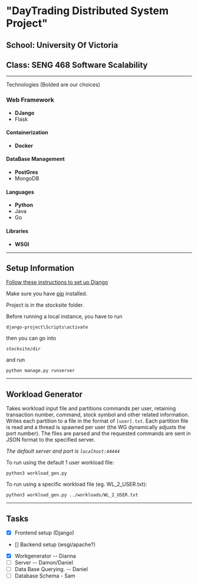 # "DayTrading Distributed System Project" 

## School: University Of Victoria  
## Class: SENG 468 Software Scalability 

___

Technologies (Bolded are our choices)
### Web Framework
 * **DJango**
 * Flask

#### Containerization  
 * **Docker**

#### DataBase Management 
 * **PostGres**
 * MongoDB
#### Languages
 * **Python**
 * Java
 * Go

#### Libraries
 * **WSGI**

___

## Setup Information
 [Follow these instructions to set up Django](https://docs.djangoproject.com/en/3.1/topics/install/#installing-official-release)
 
Make sure you have [pip](https://pip.pypa.io/en/stable/) installed.

Project is in the stocksite folder. 

Before running a local instance, you have to run 

```
django-project\Scripts\activate
```

then you can go into 
```
stocksite/dir
```
and run 
```
python manage.py runserver
```

___

## Workload Generator
Takes workload input file and partitions commands per user, retaining transaction number, 
command, stock symbol and other related information.
Writes each partition to a file in the format of ```[user].txt```. Each partition file is read and a thread is spawned per user (the WG dynamically adjusts the port number). 
The files are parsed and the requested commands are sent in JSON format to the specified server.

<em>The default server and port is ```localhost:44444```</em>

To run using the default 1 user workload file:
```
python3 workload_gen.py
```
To run using a specific workload file (eg. WL_2_USER.txt):
```
python3 workload_gen.py ../workloads/WL_2_USER.txt
```

___

## Tasks
- [x] Frontend setup (Django)
- [] Backend setup (wsgi/apache?)
- [x] Workgenerator -- Dianna  
- [ ] Server -- Damon/Daniel
- [ ] Data Base Querying.  -- Daniel
- [ ] Database Schema  - Sam